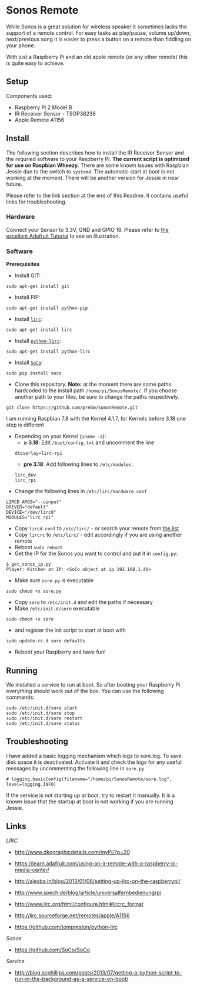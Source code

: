 Sonos Remote
============

While Sonos is a great solution for wireless speaker it sometimes lacks the support of a remote control. For easy tasks as play/pause, volume up/down, next/previous song it is easier to press a button on a remote than fiddling on your phone.

With just a Raspberry Pi and an old apple remote (or any other remote) this is quite easy to achieve.


Setup
-----

Components used:

- Raspberry Pi 2 Model B
- IR Receiver Sensor - TSOP38238
- Apple Remote A1156


Install
-------

The following section describes how to install the IR Receiver Sensor and the requried software to your Raspberry Pi. **The current script is optimized for use on Raspbian Wheezy**. There are some known issues with Raspbian Jessie due to the switch to `systemd`. The automatic start at boot is not working at the moment. There will be another version for Jessie in near future.

Please refer to the link section at the end of this Readme. It contains useful links for troubleshooting.

### Hardware

Connect your Sensor to 3.3V, GND and GPIO 18. Please refer to [the excellent Adafruit Tutorial](https://learn.adafruit.com/using-an-ir-remote-with-a-raspberry-pi-media-center/hardware) to see an illustration.

### Software

**Prerequisites**

- Install GIT:
```
sudo apt-get install git
```
- Install PIP:
```
sudo apt-get install python-pip
```
- Install [`lirc`](http://sourceforge.net/projects/lirc/):
```
sudo apt-get install lirc
```
- Install [`python-lirc`](https://github.com/tompreston/python-lirc):
```
sudo apt-get install python-lirc
```
- Install [`SoCo`](https://github.com/SoCo/SoCo):
```
sudo pip install soco
```
- Clone this repository. **Note:** at the moment there are some paths hardcoded to the install path `/home/pi/SonosRemote/`. If you choose another path to your files, be sure to change the paths respectively.
```
git clone https://github.com/prebm/SonosRemote.git
```

I am running Raspbian 7.8 with the Kernel 4.1.7, for Kernels before 3.18 one step is different

- Depending on your Kernel (`uname -a`):
	- **≥ 3.18**: Edit `/boot/config.txt` and uncomment the line
	```
    dtoverlay=lirc-rpi
    ```
	- **pre 3.18**: Add following lines to `/etc/modules`:
    ```
    lirc_dev
    lirc_rpi
    ```
- Change the following lines in `/etc/lirc/hardware.conf`
```
LIRCD_ARGS="--uinput"
DRIVER="default"
DEVICE="/dev/lirc0"
MODULES="lirc_rpi"
```
- Copy `lircd.conf` to `/etc/lirc/` - or search your remote from [the list](http://lirc.sourceforge.net/remotes/)
- Copy `lircrc` to `/etc/lirc/` - edit accordingly if you are using another remote
- Reboot `sudo reboot`
- Get the IP for the Sonos you want to control and put it in `config.py`:
```
$ get_sonos_ip.py
Player: Kitchen at IP: <SoCo object at ip 192.168.1.46>
```
- Make sure `sore.py` is executable
```
sudo chmod +x sore.py
```
- Copy `sore` to `/etc/init.d` and edit the paths if necessary
- Make `/etc/init.d/sore` executable
```
sudo chmod +x sore
```
- and register the init script to start at boot with
```
sudo update-rc.d sore defaults
```
- Reboot your Raspberry and have fun!


Running
-------

We installed a service to run at boot. So after booting your Raspberry Pi everything should work out of the box. You can use the following commands:

```
sudo /etc/init.d/sore start
sudo /etc/init.d/sore stop
sudo /etc/init.d/sore restart
sudo /etc/init.d/sore status
```

Troubleshooting
---------------

I have added a basic logging mechanism which logs to sore.log. To save disk space it is deactivated. Activate it and check the logs for any useful messages by uncommenting the following line in `sore.py`

```
# logging.basicConfig(filename="/home/pi/SonosRemote/sore.log", level=logging.INFO)
```

If the service is not starting up at boot, try to restart it manually. It is a known issue that the startup at boot is not working if you are running Jessie.

Links
-----

*LIRC*
- http://www.dkographicdetails.com/myPi/?p=20
- https://learn.adafruit.com/using-an-ir-remote-with-a-raspberry-pi-media-center/
- http://alexba.in/blog/2013/01/06/setting-up-lirc-on-the-raspberrypi/
- http://www.spech.de/blog/article/universalfernbedienungrpi
- http://www.lirc.org/html/configure.html#lircrc_format
- http://lirc.sourceforge.net/remotes/apple/A1156

- https://github.com/tompreston/python-lirc

*Sonos*
- https://github.com/SoCo/SoCo

*Service*
- http://blog.scphillips.com/posts/2013/07/getting-a-python-script-to-run-in-the-background-as-a-service-on-boot/
